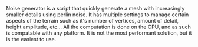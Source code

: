 Noise generator is a script that quickly generate a mesh with increasingly smaller details using perlin noise.
It has multiple settings to manage certain aspects of the terrain such as it's number of vertices, amount of detail, height amplitude, etc...
All the computation is done on the CPU, and as such is compatable with any platform.
It is not the most performant solution, but it is the easiest to use.
